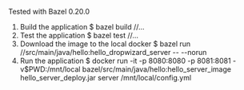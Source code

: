 
Tested with Bazel 0.20.0

1. Build the application
    $ bazel build //...
1. Test the application
    $ bazel test //...
1. Download the image to the local docker
    $ bazel run //src/main/java/hello:hello_dropwizard_server -- --norun
1. Run the application
    $ docker run -it -p 8080:8080 -p 8081:8081  -v$PWD:/mnt/local bazel/src/main/java/hello:hello_server_image hello_server_deploy.jar server /mnt/local/config.yml


